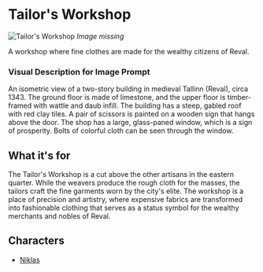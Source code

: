 # Tailor's Workshop

![Tailor's Workshop](../../assets/buildings/tailor.png)
*Image missing*

A workshop where fine clothes are made for the wealthy citizens of Reval.

### Visual Description for Image Prompt

An isometric view of a two-story building in medieval Tallinn (Reval), circa 1343. The ground floor is made of limestone, and the upper floor is timber-framed with wattle and daub infill. The building has a steep, gabled roof with red clay tiles. A pair of scissors is painted on a wooden sign that hangs above the door. The shop has a large, glass-paned window, which is a sign of prosperity. Bolts of colorful cloth can be seen through the window.

## What it's for

The Tailor's Workshop is a cut above the other artisans in the eastern quarter. While the weavers produce the rough cloth for the masses, the tailors craft the fine garments worn by the city's elite. The workshop is a place of precision and artistry, where expensive fabrics are transformed into fashionable clothing that serves as a status symbol for the wealthy merchants and nobles of Reval.

## Characters

- [Niklas](../../characters/workers_quarter/niklas/niklas.md)
